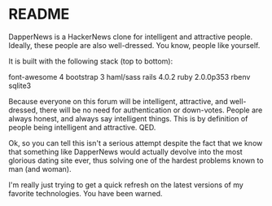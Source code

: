 README
======

DapperNews is a HackerNews clone for intelligent and attractive people.
Ideally, these people are also well-dressed. You know, people like yourself.

It is built with the following stack (top to bottom):

font-awesome 4
bootstrap 3
haml/sass
rails 4.0.2
ruby 2.0.0p353
rbenv
sqlite3

Because everyone on this forum will be intelligent, attractive, and
well-dressed, there will be no need for authentication or down-votes. People
are always honest, and always say intelligent things. This is by definition of
people being intelligent and attractive.  QED.

Ok, so you can tell this isn't a serious attempt despite the fact that we know
that something like DapperNews would actually devolve into the most glorious
dating site ever, thus solving one of the hardest problems known to man (and
woman).

I'm really just trying to get a quick refresh on the latest versions of my
favorite technologies. You have been warned.
